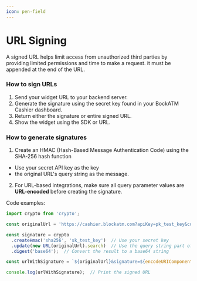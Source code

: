 ```yaml
---
icon: pen-field
---
```


# URL Signing

A signed URL helps limit access from unauthorized third parties by providing limited permissions and time to make a request. 
it must be appended at the end of the URL.



### How to sign URLs

1. Send your widget URL to your backend server.
2. Generate the signature using the secret key found in your BockATM Cashier dashboard.
3. Return either the signature or entire signed URL.
4. Show the widget using the SDK or URL.





### How to generate signatures

1. Create an HMAC (Hash-Based Message Authentication Code) using the SHA-256 hash function

* Use your secret API key as the key 
* the original URL's query string as the message.


2. For URL-based integrations, make sure all query parameter values are **URL-encoded** before creating the signature.



Code examples:

```javascript
import crypto from 'crypto';

const originalUrl = 'https://cashier.blockatm.com?apiKey=pk_test_key&currencyCode=eth&walletAddress=0xde0b295669a9fd93d5f28d9ec85e40f4cb697bae';

const signature = crypto
  .createHmac('sha256', 'sk_test_key')  // Use your secret key
  .update(new URL(originalUrl).search)  // Use the query string part of the URL
  .digest('base64');  // Convert the result to a base64 string

const urlWithSignature = `${originalUrl}&signature=${encodeURIComponent(signature)}`;  // Add the signature to the URL

console.log(urlWithSignature);  // Print the signed URL
```

